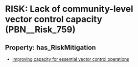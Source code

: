 # RISK: __Lack of community-level vector control capacity__ (PBN__Risk_759)

## Property: has_RiskMitigation

* [Improving capacity for essential vector control operations](PBN__RiskMitigation_1049)

